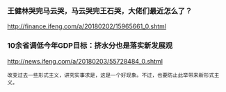 ### 王健林哭完马云哭，马云哭完王石哭，大佬们最近怎么了？
http://finance.ifeng.com/a/20180202/15965661_0.shtml

### 10余省调低今年GDP目标：挤水分也是落实新发展观
http://news.ifeng.com/a/20180203/55728484_0.shtml
```
改变过去一些形式主义，讲究实事求是，这是一个好现象。不过，也要防止此举带来新形式主义。
```
